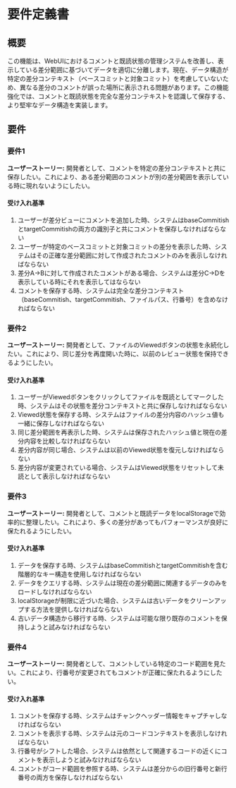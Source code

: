 # 要件定義書

## 概要

この機能は、WebUIにおけるコメントと既読状態の管理システムを改善し、表示している差分範囲に基づいてデータを適切に分離します。現在、データ構造が特定の差分コンテキスト（ベースコミットと対象コミット）を考慮していないため、異なる差分のコメントが誤った場所に表示される問題があります。この機能強化では、コメントと既読状態を完全な差分コンテキストを認識して保存する、より堅牢なデータ構造を実装します。

## 要件

### 要件1

**ユーザーストーリー:** 開発者として、コメントを特定の差分コンテキストと共に保存したい。これにより、ある差分範囲のコメントが別の差分範囲を表示している時に現れないようにしたい。

#### 受け入れ基準

1. ユーザーが差分ビューにコメントを追加した時、システムはbaseCommitishとtargetCommitishの両方の識別子と共にコメントを保存しなければならない
2. ユーザーが特定のベースコミットと対象コミットの差分を表示した時、システムはその正確な差分範囲に対して作成されたコメントのみを表示しなければならない
3. 差分A→Bに対して作成されたコメントがある場合、システムは差分C→Dを表示している時にそれを表示してはならない
4. コメントを保存する時、システムは完全な差分コンテキスト（baseCommitish、targetCommitish、ファイルパス、行番号）を含めなければならない

### 要件2

**ユーザーストーリー:** 開発者として、ファイルのViewedボタンの状態を永続化したい。これにより、同じ差分を再度開いた時に、以前のレビュー状態を保持できるようにしたい。

#### 受け入れ基準

1. ユーザーがViewedボタンをクリックしてファイルを既読としてマークした時、システムはその状態を差分コンテキストと共に保存しなければならない
2. Viewed状態を保存する時、システムはファイルの差分内容のハッシュ値も一緒に保存しなければならない
3. 同じ差分範囲を再表示した時、システムは保存されたハッシュ値と現在の差分内容を比較しなければならない
4. 差分内容が同じ場合、システムは以前のViewed状態を復元しなければならない
5. 差分内容が変更されている場合、システムはViewed状態をリセットして未読として表示しなければならない

### 要件3

**ユーザーストーリー:** 開発者として、コメントと既読データをlocalStorageで効率的に整理したい。これにより、多くの差分があってもパフォーマンスが良好に保たれるようにしたい。

#### 受け入れ基準

1. データを保存する時、システムはbaseCommitishとtargetCommitishを含む階層的なキー構造を使用しなければならない
2. データをクエリする時、システムは現在の差分範囲に関連するデータのみをロードしなければならない
3. localStorageが制限に近づいた場合、システムは古いデータをクリーンアップする方法を提供しなければならない
4. 古いデータ構造から移行する時、システムは可能な限り既存のコメントを保持しようと試みなければならない

### 要件4

**ユーザーストーリー:** 開発者として、コメントしている特定のコード範囲を見たい。これにより、行番号が変更されてもコメントが正確に保たれるようにしたい。

#### 受け入れ基準

1. コメントを保存する時、システムはチャンクヘッダー情報をキャプチャしなければならない
2. コメントを表示する時、システムは元のコードコンテキストを表示しなければならない
3. 行番号がシフトした場合、システムは依然として関連するコードの近くにコメントを表示しようと試みなければならない
4. コメントがコード範囲を参照する時、システムは差分からの旧行番号と新行番号の両方を保存しなければならない

